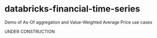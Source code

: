 # databricks-financial-time-series
Demo of As-Of aggregation and Value-Weighted Average Price use cases

UNDER CONSTRUCTION
